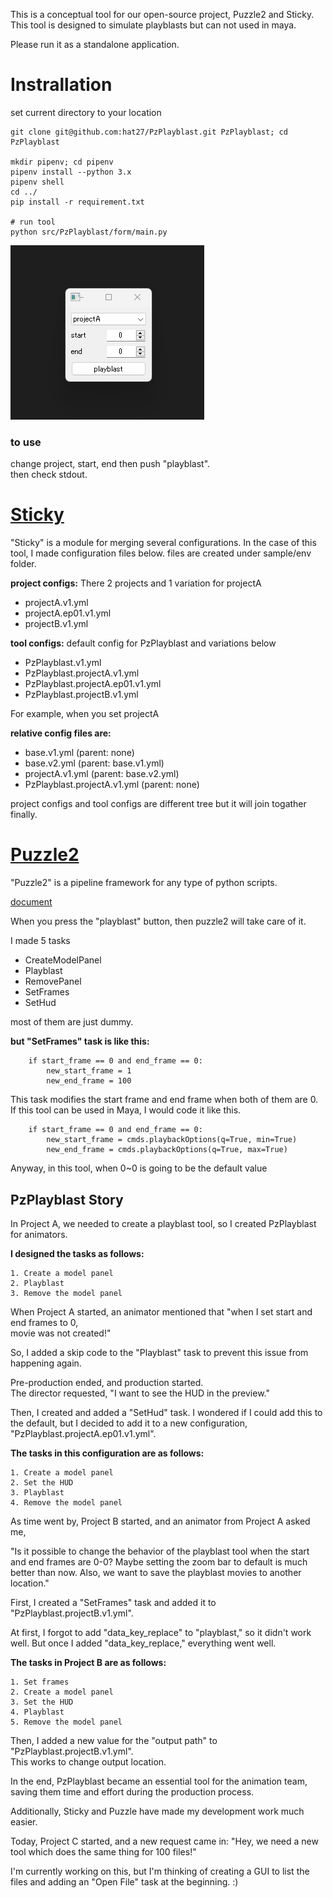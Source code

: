 This is a conceptual tool for our open-source project, Puzzle2 and Sticky.  
This tool is designed to simulate playblasts but can not used in maya. 

Please run it as a standalone application.


# Instrallation

set current directory to your location

```
git clone git@github.com:hat27/PzPlayblast.git PzPlayblast; cd PzPlayblast

mkdir pipenv; cd pipenv
pipenv install --python 3.x
pipenv shell
cd ../
pip install -r requirement.txt

# run tool
python src/PzPlayblast/form/main.py
```

![PzPlayblast](sample/image.png)

### to use

change project, start, end then push "playblast".  
then check stdout.  

# [Sticky](https://github.com/hat27/Sticky)

"Sticky" is a module for merging several configurations.
In the case of this tool, I made configuration files below.
files are created under sample/env folder.


**project configs:**
There 2 projects and 1 variation for projectA
- projectA.v1.yml
- projectA.ep01.v1.yml
- projectB.v1.yml


**tool configs:**
default config for PzPlayblast and variations below 
- PzPlayblast.v1.yml
- PzPlayblast.projectA.v1.yml
- PzPlayblast.projectA.ep01.v1.yml
- PzPlayblast.projectB.v1.yml


For example, when you set projectA

**relative config files are:**
- base.v1.yml (parent: none)
- base.v2.yml (parent: base.v1.yml)
- projectA.v1.yml (parent: base.v2.yml)
- PzPlayblast.projectA.v1.yml (parent: none)

project configs and tool configs are different tree but 
it will join togather finally.


# [Puzzle2](https://github.com/hat27/Puzzle2)
"Puzzle2" is a pipeline framework for any type of python scripts.

[document](https://hat27.github.io/puzzle2/)

When you press the "playblast" button, then puzzle2 will take care of it.

I made 5 tasks
- CreateModelPanel
- Playblast
- RemovePanel
- SetFrames
- SetHud
  
most of them are just dummy.   

**but "SetFrames" task is like this:**
```
    if start_frame == 0 and end_frame == 0:
        new_start_frame = 1
        new_end_frame = 100
```

This task modifies the start frame and end frame when both of them are 0. 
If this tool can be used in Maya, I would code it like this.

```
    if start_frame == 0 and end_frame == 0:
        new_start_frame = cmds.playbackOptions(q=True, min=True)
        new_end_frame = cmds.playbackOptions(q=True, max=True)
```

Anyway, in this tool, when 0~0 is going to be the default value

## PzPlayblast Story

In Project A, we needed to create a playblast tool, so I created PzPlayblast for animators.

**I designed the tasks as follows:**
```
1. Create a model panel
2. Playblast
3. Remove the model panel
```

When Project A started, an animator mentioned that "when I set start and end frames to 0,  
movie was not created!"  

So, I added a skip code to the "Playblast" task to prevent this issue from happening again.

Pre-production ended, and production started.  
The director requested, "I want to see the HUD in the preview."

Then, I created and added a "SetHud" task. 
I wondered if I could add this to the default, but I decided to add it to a new configuration,
"PzPlayblast.projectA.ep01.v1.yml". 

**The tasks in this configuration are as follows:**
```
1. Create a model panel
2. Set the HUD
3. Playblast
4. Remove the model panel
```

As time went by, Project B started, and an animator from Project A asked me,  

"Is it possible to change the behavior of the playblast tool when the start and end frames are 0-0?
Maybe setting the zoom bar to default is much better than now. 
Also, we want to save the playblast movies to another location."

First, I created a "SetFrames" task and added it to "PzPlayblast.projectB.v1.yml".   

At first, I forgot to add "data_key_replace" to "playblast," so it didn't work well. 
But once I added "data_key_replace," everything went well. 

**The tasks in Project B are as follows:**

```
1. Set frames
2. Create a model panel
3. Set the HUD
4. Playblast
5. Remove the model panel
```

Then, I added a new value for the "output path" to "PzPlayblast.projectB.v1.yml".  
This works to change output location.

In the end, PzPlayblast became an essential tool for the animation team, 
saving them time and effort during the production process. 

Additionally, Sticky and Puzzle have made my development work much easier.

Today, 
Project C started, and a new request came in: 
"Hey, we need a new tool which does the same thing for 100 files!"

I'm currently working on this, but I'm thinking of creating a GUI to list the files and 
adding an "Open File" task at the beginning. :) 

